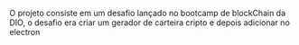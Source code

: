 O projeto consiste em um desafio lançado no bootcamp de blockChain da DIO, o desafio era criar um gerador de carteira cripto e depois adicionar no electron
